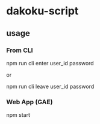 # dakoku-script

## usage

### From CLI

npm run cli enter user_id password

or

npm run cli leave user_id password

### Web App (GAE)

npm start
